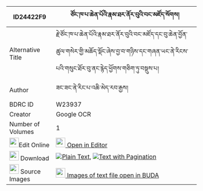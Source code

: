 |ID24422F9|ཙོང་ཁ་པ་ཆེན་པོའི་རྣམ་ཐར་ནོར་བུའི་བང་མཛོད་སོགས། 
| --- | --- 
|Alternative Title |རྗེ་ཙོང་ཁ་པ་ཆེན་པོའི་རྣམ་ཐར་ནོར་བུའི་བང་མཛོད་དང་བུ་ཆེན་བྱོན་ཚུལ་གསེར་གྱི་མཆོད་སྡོང་ཞེས་བྱ་བ་གཉིས་དང་གཞན་ཡང་ནེ་རིངས་པའི་གསུང་ཐོར་བུ་ནང་རྙེད་ཕྱོགས་གཅིག་ཏུ་བསྡུས་པ།
|Author| ཟང་ཟང་ནེ་རིང་པ་འཆི་མེད་རབ་རྒྱས།
|BDRC ID | W23937
|Creator | Google OCR
|Number of Volumes| 1
|<img width="25" src="https://img.icons8.com/color/25/000000/edit-property.png">Edit Online| [<img width="25" src="https://avatars.githubusercontent.com/u/45091458?s=200&v=4"> Open in Editor](http://editor.openpecha.org/ID24422F9)
|<img width="25" src="https://img.icons8.com/fluent/48/000000/download-2.png"/>  Download | [![](https://img.icons8.com/color/20/000000/txt.png)Plain Text](https://github.com/Openpecha/ID24422F9/releases/download/v1/tsong_khapa_chenpo_i_namtar_no_plain_ID24422F9.zip), [![](https://img.icons8.com/color/20/000000/txt.png)Text with Pagination](https://github.com/Openpecha/ID24422F9/releases/download/v1/tsong_khapa_chenpo_i_namtar_no_pages_ID24422F9.zip)
|<img width="25" src="https://img.icons8.com/plasticine/100/000000/pictures-folder.png"/>  Source Images | [<img width="25" src="https://library.bdrc.io/icons/BUDA-small.svg"> Images of text file open in BUDA](https://library.bdrc.io/show/bdr:W23937)